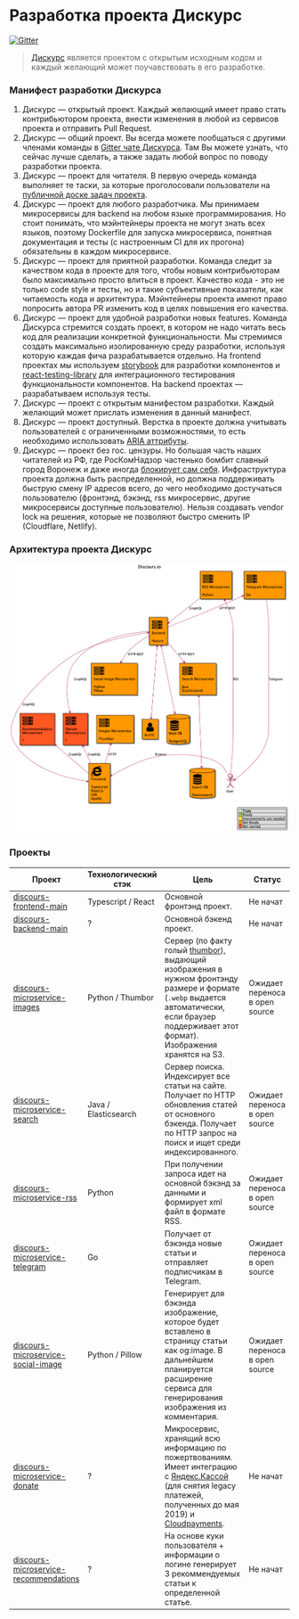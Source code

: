 # Разработка проекта Дискурс

[![Gitter](https://badges.gitter.im/Discours/community.svg)](https://gitter.im/Discours/community?utm_source=badge&utm_medium=badge&utm_campaign=pr-badge)

> [Дискурс](https://discours.io) является проектом с открытым исходным кодом и каждый желающий может поучавствовать в его разработке.

### Манифест разработки Дискурса

1. Дискурс — открытый проект. Каждый желающий имеет право стать контрибьютором проекта, внести изменения в любой из сервисов проекта и отправить Pull Request.
1. Дискурс — общий проект. Вы всегда можете пообщаться с другими членами команды в [Gitter чате Дискурса](https://gitter.im/Discours/community). Там Вы можете узнать, что сейчас лучше сделать, а также задать любой вопрос по поводу разработки проекта. 
1. Дискурс — проект для читателя. В первую очередь команда выполняет те таски, за которые проголосовали пользователи на [публичной доске задач проекта]().
1. Дискурс — проект для любого разработчика. Мы принимаем микросервисы для backend на любом языке программирования. Но стоит понимать, что мэйнтейнеры проекта не могут знать всех языков, поэтому Dockerfile для запуска микросервиса, понятная документация и тесты (с настроенным CI для их прогона) обязательны в каждом микросервисе.
1. Дискурс — проект для приятной разработки. Команда следит за качеством кода в проекте для того, чтобы новым контрибьюторам было максимально просто влиться в проект. Качество кода - это не только code style и тесты, но и такие субъективные показатели, как читаемость кода и архитектура. Мэйнтейнеры проекта имеют право попросить автора PR изменить код в целях повышения его качества.
1. Дискурс — проект для удобной разработки новых features. Команда Дискурса стремится создать проект, в котором не надо читать весь код для реализации конкретной функциональности. Мы стремимся создать максимально изолированную среду разработки, используя которую каждая фича разрабатывается отдельно. На frontend проектах мы используем [storybook](https://storybook.js.org/) для разработки компонентов и [react-testing-library](https://testing-library.com/docs/react-testing-library/intro) для интеграционного тестирования функциональности компонентов. На backend проектах — разрабатываем используя тесты.
1. Дискурс — проект с открытым манифестом разработки. Каждый желающий может прислать изменения в данный манифест.
1. Дискурс — проект доступный. Верстка в проекте должна учитывать пользователей с ограниченными возможностями, то есть необходимо использовать [ARIA аттрибуты](https://developer.mozilla.org/en-US/docs/Web/Accessibility/ARIA).
1. Дискурс — проект без гос. цензуры. Но большая часть наших читателей из РФ, где РосКомНадзор частенько бомбит славный город Воронеж и даже иногда [блокирует сам себя](https://lenta.ru/news/2016/12/12/127001/). Инфраструктура проекта должна быть распределенной, но должна поддерживать быструю смену IP адресов всего, до чего необходимо достучаться пользователю (фронтэнд, бэкэнд, rss микросервис, другие микросервисы доступные пользователю). Нельзя создавать vendor lock на решения, которые не позволяют быстро сменить IP (Cloudflare, Netlify).

### Архитектура проекта Дискурс

![Архитектура](docs/diagrams/Architecture.puml.png)

### Проекты

Проект | Технологический стэк | Цель | Статус
------ | -------------------- | ---- | -----
[discours-frontend-main]() | Typescript / React | Основной фронтэнд проект. | Не начат
[discours-backend-main]() | ? | Основной бэкенд проект. | Не начат
[discours-microservice-images]() | Python / Thumbor | Сервер (по факту голый [thumbor](https://github.com/thumbor/thumbor)), выдающий изображения в нужном фронтэнду размере и формате (`.webp` выдается автоматически, если браузер поддерживает этот формат). Изображения хранятся на S3. | Ожидает переноса в open source
[discours-microservice-search]() | Java / Elasticsearch | Сервер поиска. Индексирует все статьи на сайте. Получает по HTTP обновления статей от основного бэкенда. Получает по HTTP запрос на поиск и ищет среди индексированного. | Ожидает переноса в open source
[discours-microservice-rss]() | Python | При получении запроса идет на основной бэкэнд за данными и формирует xml файл в формате RSS. | Ожидает переноса в open source
[discours-microservice-telegram]() | Go | Получает от бэкэнда новые статьи и отправляет подписчикам в Telegram. | Ожидает переноса в open source
[discours-microservice-social-image]() | Python / Pillow | Генерирует для бэкэнда изображение, которое будет вставлено в страницу статьи как og:image. В дальнейшем планируется расширение сервиса для генерирования изображения из комментария. | Ожидает переноса в open source
[discours-microservice-donate]() | ? | Микросервис, хранящий всю информацию по пожертвованиям. Имеет интеграцию с [Яндекс.Кассой](https://kassa.yandex.ru/developers/api) (для снятия legacy платежей, полученных до мая 2019) и [Cloudpayments](https://developers.cloudpayments.ru). | Не начат
[discours-microservice-recommendations]() | ? | На основе куки пользователя + информации о логине генерирует 3 рекоммендуемых статьи к определенной статье. | Не начат